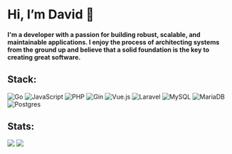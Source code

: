 # Hi, I’m David 👋
#### I'm a developer with a passion for building robust, scalable, and maintainable applications. I enjoy the process of architecting systems from the ground up and believe that a solid foundation is the key to creating great software.
## Stack:
![Go](https://img.shields.io/badge/go-%2300ADD8.svg?style=flat&logo=go&logoColor=white) ![JavaScript](https://img.shields.io/badge/javascript-%23323330.svg?style=flat&logo=javascript&logoColor=%23F7DF1E) ![PHP](https://img.shields.io/badge/php-%23777BB4.svg?style=flat&logo=php&logoColor=white)
![Gin](https://img.shields.io/badge/gin-%2300ADD8.svg?style=flat&logo=gin&logoColor=white) ![Vue.js](https://img.shields.io/badge/vue.js-%23404d59.svg?style=flat&logo=vue.js&logoColor=%2361DAFB) ![Laravel](https://img.shields.io/badge/laravel-%23FF2D20.svg?style=flat&logo=laravel&logoColor=white)
![MySQL](https://img.shields.io/badge/mysql-4479A1.svg?style=flat&logo=mysql&logoColor=white) ![MariaDB](https://img.shields.io/badge/MariaDB-003545?style=flat&logo=mariadb&logoColor=white) ![Postgres](https://img.shields.io/badge/postgres-%23316192.svg?style=flat&logo=postgresql&logoColor=white)
## Stats:
![](https://nirzak-streak-stats.vercel.app/?user=franklindh&theme=aura_dark&hide_border=true)
![](https://github-readme-stats.vercel.app/api/top-langs/?username=franklindh&theme=aura_dark&hide_border=true&include_all_commits=true&count_private=true&layout=compact)

<!-- Proudly created with GPRM ( https://gprm.itsvg.in ) -->
